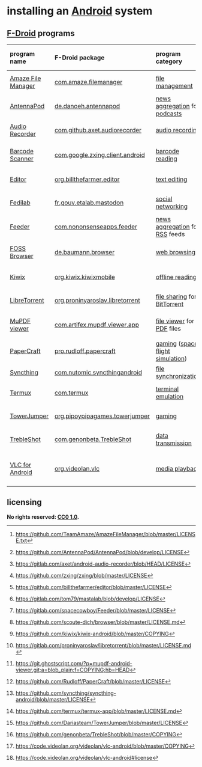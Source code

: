 # installing an [Android] system

## [F-Droid] programs

| program name         | F-Droid package                   | program category                     | licensing                                         | predominant programming language
|:---------------------|:----------------------------------|:-------------------------------------|:--------------------------------------------------|:-
| [Amaze File Manager] | [com.amaze.filemanager]           | [file management]                    | [GNU GPL v3.0] [^insAdrs1]                        | [Java]
| [AntennaPod]         | [de.danoeh.antennapod]            | [news aggregation] for [podcasts]    | [MIT License] [^insAdrs2]                         | [Java]
| [Audio Recorder]     | [com.github.axet.audiorecorder]   | [audio recording]                    | [GNU GPL v3.0] [^insAdrs3]                        | [Java]
| [Barcode Scanner]    | [com.google.zxing.client.android] | [barcode reading]                    | [Apache License 2.0] [^insAdrs4]                  | [Java]
| [Editor]             | [org.billthefarmer.editor]        | [text editing]                       | [GNU GPL v3.0] [^insAdrs5]                        | [Java]
| [Fedilab]            | [fr.gouv.etalab.mastodon]         | [social networking]                  | [GNU GPL v3.0] [^insAdrs6]                        | [Java]
| [Feeder]             | [com.nononsenseapps.feeder]       | [news aggregation] for [RSS] feeds   | [GNU GPL v3.0] [^insAdrs7]                        | [Kotlin]
| [FOSS Browser]       | [de.baumann.browser]              | [web browsing]                       | [GNU GPL v3.0] or later [^insAdrs8]               | [Java]
| [Kiwix]              | [org.kiwix.kiwixmobile]           | [offline reading]                    | [GNU GPL v3.0] [^insAdrs9]                        | [Java]
| [LibreTorrent]       | [org.proninyaroslav.libretorrent] | [file sharing] for [BitTorrent]      | [GNU GPL v3.0] [^insAdrs10]                       | [Java]
| [MuPDF viewer]       | [com.artifex.mupdf.viewer.app]    | [file viewer] for [PDF] files        | [GNU AGPL v3.0] [^insAdrs11]                      | [Java]
| [PaperCraft]         | [pro.rudloff.papercraft]          | [gaming] ([space flight simulation]) | [Apache License 2.0] [^insAdrs12]                 | [Java]
| [Syncthing]          | [com.nutomic.syncthingandroid]    | [file synchronization]               | [MPL 2.0] [^insAdrs13]                            | [Java]
| [Termux]             | [com.termux]                      | [terminal emulation]                 | [GNU GPL v3.0] [^insAdrs15]                       | [Java]
| [TowerJumper]        | [org.pipoypipagames.towerjumper]  | [gaming]                             | [GNU GPL v3.0] [^insAdrs14]                       | [Java]
| [TrebleShot]         | [com.genonbeta.TrebleShot]        | [data transmission]                  | [GNU GPL v2.0] [^insAdrs16]                       | [Java]
| [VLC for Android]    | [org.videolan.vlc]                | [media playback]                     | [GNU GPL v2.0] [^insAdrs17] or later [^insAdrs18] | [Kotlin]

[Amaze File Manager]: https://github.com/TeamAmaze/AmazeFileManager
[Android]: https://en.wikipedia.org/wiki/Android_(operating_system)
[AntennaPod]: http://antennapod.org/
[Apache License 2.0]: https://choosealicense.com/licenses/apache-2.0/
[Audio Recorder]: https://gitlab.com/axet/android-audio-recorder
[Barcode Scanner]: https://github.com/zxing/zxing
[BitTorrent]: https://en.wikipedia.org/wiki/BitTorrent
[Editor]: https://github.com/billthefarmer/editor
[F-Droid]: https://f-droid.org/
[FOSS Browser]: https://github.com/scoute-dich/browser
[Fedilab]: https://fedilab.app/
[Feeder]: https://gitlab.com/spacecowboy/Feeder
[GNU AGPL v3.0]: https://www.gnu.org/licenses/agpl-3.0.en.html
[GNU GPL v2.0]: https://choosealicense.com/licenses/gpl-2.0/
[GNU GPL v3.0]: https://choosealicense.com/licenses/gpl-3.0/
[Java]: https://en.wikipedia.org/wiki/Java_(programming_language)
[Kiwix]: https://www.kiwix.org/en/
[Kotlin]: https://en.wikipedia.org/wiki/Kotlin_(programming_language)
[LibreTorrent]: https://gitlab.com/proninyaroslav/libretorrent
[MIT License]: https://choosealicense.com/licenses/mit/
[MPL 2.0]: https://www.mozilla.org/en-US/MPL/2.0/
[MuPDF viewer]: https://git.ghostscript.com/?p=mupdf-android-viewer.git;a=summary
[PDF]: https://en.wikipedia.org/wiki/PDF
[PaperCraft]: https://github.com/Rudloff/PaperCraft
[RSS]: https://en.wikipedia.org/wiki/RSS
[Syncthing]: https://syncthing.net/
[Termux]: https://termux.com/
[TowerJumper]: https://github.com/Dariasteam/TowerJumper
[TrebleShot]: https://github.com/genonbeta/TrebleShot
[VLC for Android]: https://code.videolan.org/videolan/vlc-android
[audio recording]: https://en.wikipedia.org/wiki/Digital_recording
[barcode reading]: https://en.wikipedia.org/wiki/Barcode_reader
[com.amaze.filemanager]: https://f-droid.org/en/packages/com.amaze.filemanager/
[com.artifex.mupdf.viewer.app]: https://f-droid.org/en/packages/com.artifex.mupdf.viewer.app/
[com.genonbeta.TrebleShot]: https://f-droid.org/en/packages/com.genonbeta.TrebleShot/
[com.github.axet.audiorecorder]: https://f-droid.org/en/packages/com.github.axet.audiorecorder/
[com.google.zxing.client.android]: https://f-droid.org/en/packages/com.google.zxing.client.android/
[com.nononsenseapps.feeder]: https://f-droid.org/en/packages/com.nononsenseapps.feeder/
[com.nutomic.syncthingandroid]: https://f-droid.org/en/packages/com.nutomic.syncthingandroid/
[com.termux]: https://f-droid.org/packages/com.termux/
[data transmission]: https://en.wikipedia.org/wiki/Data_transmission
[de.baumann.browser]: https://f-droid.org/en/packages/de.baumann.browser/
[de.danoeh.antennapod]: https://f-droid.org/en/packages/de.danoeh.antennapod/
[file management]: https://en.wikipedia.org/wiki/File_manager
[file sharing]: https://en.wikipedia.org/wiki/File_sharing
[file synchronization]: https://en.wikipedia.org/wiki/File_synchronization
[file viewer]: https://en.wikipedia.org/wiki/File_viewer
[fr.gouv.etalab.mastodon]: https://f-droid.org/en/packages/fr.gouv.etalab.mastodon/
[gaming]: https://en.wikipedia.org/wiki/Video_game
[media playback]: https://en.wikipedia.org/wiki/Media_player_(software)
[news aggregation]: https://en.wikipedia.org/wiki/News_aggregator
[offline reading]: https://en.wikipedia.org/wiki/Offline_reader
[org.billthefarmer.editor]: https://f-droid.org/en/packages/org.billthefarmer.editor/
[org.kiwix.kiwixmobile]: https://f-droid.org/en/packages/org.kiwix.kiwixmobile/
[org.pipoypipagames.towerjumper]: https://f-droid.org/en/packages/org.pipoypipagames.towerjumper/
[org.proninyaroslav.libretorrent]: https://f-droid.org/en/packages/org.proninyaroslav.libretorrent/
[org.videolan.vlc]: https://f-droid.org/en/packages/org.videolan.vlc/
[podcasts]: https://en.wikipedia.org/wiki/Podcast
[pro.rudloff.papercraft]: https://f-droid.org/en/packages/pro.rudloff.papercraft/
[social networking]: https://en.wikipedia.org/wiki/Social_networking_service
[space flight simulation]: https://en.wikipedia.org/wiki/Space_flight_simulation_game
[terminal emulation]: https://en.wikipedia.org/wiki/Terminal_emulator
[text editing]: https://en.wikipedia.org/wiki/Text_editor
[web browsing]: https://en.wikipedia.org/wiki/Web_browser

[^insAdrs1]: <https://github.com/TeamAmaze/AmazeFileManager/blob/master/LICENSE.txt>
[^insAdrs2]: <https://github.com/AntennaPod/AntennaPod/blob/develop/LICENSE>
[^insAdrs3]: <https://gitlab.com/axet/android-audio-recorder/blob/HEAD/LICENSE>
[^insAdrs4]: <https://github.com/zxing/zxing/blob/master/LICENSE>
[^insAdrs5]: <https://github.com/billthefarmer/editor/blob/master/LICENSE>
[^insAdrs6]: <https://gitlab.com/tom79/mastalab/blob/develop/LICENSE>
[^insAdrs7]: <https://gitlab.com/spacecowboy/Feeder/blob/master/LICENSE>
[^insAdrs8]: <https://github.com/scoute-dich/browser/blob/master/LICENSE.md>
[^insAdrs9]: <https://github.com/kiwix/kiwix-android/blob/master/COPYING>
[^insAdrs10]: <https://gitlab.com/proninyaroslav/libretorrent/blob/master/LICENSE.md>
[^insAdrs11]: <https://git.ghostscript.com/?p=mupdf-android-viewer.git;a=blob_plain;f=COPYING;hb=HEAD>
[^insAdrs12]: <https://github.com/Rudloff/PaperCraft/blob/master/LICENSE>
[^insAdrs13]: <https://github.com/syncthing/syncthing-android/blob/master/LICENSE>
[^insAdrs14]: <https://github.com/Dariasteam/TowerJumper/blob/master/LICENSE>
[^insAdrs15]: <https://github.com/termux/termux-app/blob/master/LICENSE.md>
[^insAdrs16]: <https://github.com/genonbeta/TrebleShot/blob/master/COPYING>
[^insAdrs17]: <https://code.videolan.org/videolan/vlc-android/blob/master/COPYING>
[^insAdrs18]: <https://code.videolan.org/videolan/vlc-android#license>

## licensing
**No rights reserved: [CC0 1.0](https://creativecommons.org/publicdomain/zero/1.0/).**
